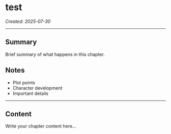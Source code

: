 # test

*Created: 2025-07-30*

---

## Summary
Brief summary of what happens in this chapter.

## Notes
- Plot points
- Character development
- Important details

---

## Content

Write your chapter content here...

